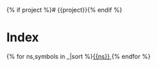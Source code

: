 {% if project %}# {{project}}{% endif %}

# Index

{% for ns,symbols in _|sort %}[{{ns}}]({{ns}}.md),{% endfor %}
